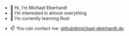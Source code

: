 - 👋 Hi, I’m Michael Eberhardt
- 👀 I’m interested in almost everything
- 🌱 I’m currently learning Rust
<!--- - 💞️ I’m looking to collaborate on ... --->
- 📫 You can contact me: github@michael-eberhardt.de

<!---
michaeleberhardt310/michaeleberhardt310 is a ✨ special ✨ repository because its `README.md` (this file) appears on your GitHub profile.
You can click the Preview link to take a look at your changes.
--->

